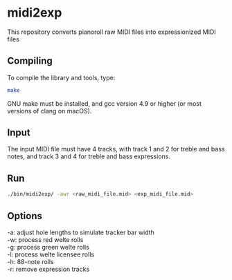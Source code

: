 # midi2exp
This repository converts pianoroll raw MIDI files into expressionized MIDI files

## Compiling

To compile the library and tools, type:

```bash
make
```

GNU make must be installed, and gcc version 4.9 or higher (or most versions of clang on macOS).

## Input
The input MIDI file must have 4 tracks, with track 1 and 2 for treble and bass notes, and track 3 and 4 for treble and bass expressions.

## Run
```bash
./bin/midi2exp/ -awr <raw_midi_file.mid> <exp_midi_file.mid>
```

## Options
-a: adjust hole lengths to simulate tracker bar width \
-w: process red welte rolls \
-g: process green welte rolls \
-l: process welte licensee rolls \
-h: 88-note rolls \
-r: remove expression tracks
